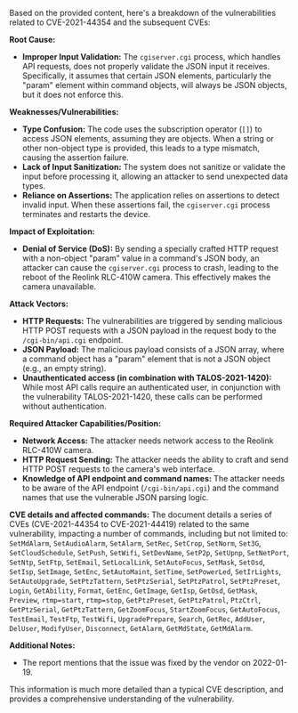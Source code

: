 Based on the provided content, here's a breakdown of the vulnerabilities related to CVE-2021-44354 and the subsequent CVEs:

**Root Cause:**

- **Improper Input Validation:** The `cgiserver.cgi` process, which handles API requests, does not properly validate the JSON input it receives. Specifically, it assumes that certain JSON elements, particularly the "param" element within command objects, will always be JSON objects, but it does not enforce this.

**Weaknesses/Vulnerabilities:**

- **Type Confusion:** The code uses the subscription operator (`[]`) to access JSON elements, assuming they are objects. When a string or other non-object type is provided, this leads to a type mismatch, causing the assertion failure.
- **Lack of Input Sanitization:** The system does not sanitize or validate the input before processing it, allowing an attacker to send unexpected data types.
- **Reliance on Assertions:** The application relies on assertions to detect invalid input. When these assertions fail, the `cgiserver.cgi` process terminates and restarts the device.

**Impact of Exploitation:**

- **Denial of Service (DoS):** By sending a specially crafted HTTP request with a non-object "param" value in a command's JSON body, an attacker can cause the `cgiserver.cgi` process to crash, leading to the reboot of the Reolink RLC-410W camera. This effectively makes the camera unavailable.

**Attack Vectors:**

- **HTTP Requests:** The vulnerabilities are triggered by sending malicious HTTP POST requests with a JSON payload in the request body to the `/cgi-bin/api.cgi` endpoint.
- **JSON Payload:** The malicious payload consists of a JSON array, where a command object has a "param" element that is not a JSON object (e.g., an empty string).
- **Unauthenticated access (in combination with TALOS-2021-1420):** While most API calls require an authenticated user, in conjunction with the vulnerability TALOS-2021-1420, these calls can be performed without authentication.

**Required Attacker Capabilities/Position:**

- **Network Access:** The attacker needs network access to the Reolink RLC-410W camera.
- **HTTP Request Sending:** The attacker needs the ability to craft and send HTTP POST requests to the camera's web interface.
- **Knowledge of API endpoint and command names:** The attacker needs to be aware of the API endpoint (`/cgi-bin/api.cgi`) and the command names that use the vulnerable JSON parsing logic.

**CVE details and affected commands:**
The document details a series of CVEs (CVE-2021-44354 to CVE-2021-44419) related to the same vulnerability, impacting a number of commands, including but not limited to:
`SetMdAlarm`, `SetAudioAlarm`, `SetAlarm`, `SetRec`, `SetCrop`, `SetNorm`, `Set3G`, `SetCloudSchedule`, `SetPush`, `SetWifi`, `SetDevName`, `SetP2p`, `SetUpnp`, `SetNetPort`, `SetNtp`, `SetFtp`, `SetEmail`, `SetLocalLink`, `SetAutoFocus`, `SetMask`, `SetOsd`, `SetIsp`, `SetImage`, `SetEnc`, `SetAutoMaint`, `SetTime`, `SetPowerLed`, `SetIrLights`, `SetAutoUpgrade`, `SetPtzTattern`, `SetPtzSerial`, `SetPtzPatrol`, `SetPtzPreset`, `Login`, `GetAbility`, `Format`, `GetEnc`, `GetImage`, `GetIsp`, `GetOsd`, `GetMask`, `Preview`, `rtmp=start`, `rtmp=stop`, `GetPtzPreset`, `GetPtzPatrol`, `PtzCtrl`, `GetPtzSerial`, `GetPtzTattern`, `GetZoomFocus`, `StartZoomFocus`, `GetAutoFocus`, `TestEmail`, `TestFtp`, `TestWifi`, `UpgradePrepare`, `Search`, `GetRec`, `AddUser`, `DelUser`, `ModifyUser`, `Disconnect`, `GetAlarm`, `GetMdState`, `GetMdAlarm`.

**Additional Notes:**
- The report mentions that the issue was fixed by the vendor on 2022-01-19.

This information is much more detailed than a typical CVE description, and provides a comprehensive understanding of the vulnerability.